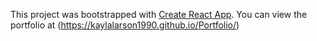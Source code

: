 This project was bootstrapped with [Create React App](https://github.com/facebook/create-react-app).
You can view the portfolio at (https://kaylalarson1990.github.io/Portfolio/)
